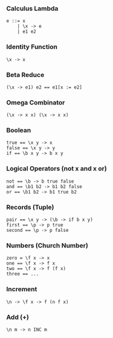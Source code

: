 ### Calculus Lambda 

```
e ::= x
    | \x -> e
    | e1 e2
```

### Identity Function

```
\x -> x
```

### Beta Reduce

```
(\x -> e1) e2 == e1[x := e2]
```

### Omega Combinator

```
(\x -> x x) (\x -> x x)
```

### Boolean

```
true == \x y -> x
false == \x y -> y
if == \b x y -> b x y
```

### Logical Operators (not x and x or)

```
not == \b -> b true false
and == \b1 b2 -> b1 b2 false
or == \b1 b2 -> b1 true b2
```

### Records (Tuple)

```
pair == \x y -> (\b -> if b x y)
first == \p -> p true
second == \p -> p false
```

### Numbers (Church Number)

```
zero = \f x -> x
one == \f x -> f x
two == \f x -> f (f x)
three == ...
```

### Increment

```
\n -> \f x -> f (n f x)
```

### Add (+)

```
\n m -> n INC m
```


